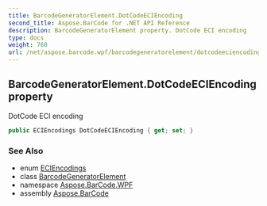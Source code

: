 ```yaml
---
title: BarcodeGeneratorElement.DotCodeECIEncoding
second_title: Aspose.BarCode for .NET API Reference
description: BarcodeGeneratorElement property. DotCode ECI encoding
type: docs
weight: 760
url: /net/aspose.barcode.wpf/barcodegeneratorelement/dotcodeeciencoding/
---
```

## BarcodeGeneratorElement.DotCodeECIEncoding property

DotCode ECI encoding

```csharp
public ECIEncodings DotCodeECIEncoding { get; set; }
```

### See Also

* enum [ECIEncodings](../../../aspose.barcode.generation/eciencodings/)
* class [BarcodeGeneratorElement](../)
* namespace [Aspose.BarCode.WPF](../../barcodegeneratorelement/)
* assembly [Aspose.BarCode](../../../)


